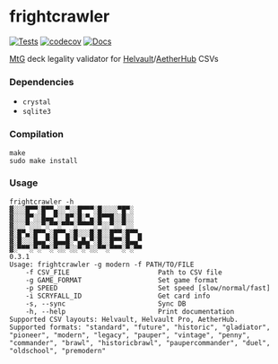 # frightcrawler
[![Tests](https://github.com/charlesrocket/frightcrawler/actions/workflows/tests.yml/badge.svg?branch=master)](https://github.com/charlesrocket/frightcrawler/actions/workflows/tests.yml)
[![codecov](https://codecov.io/gh/charlesrocket/frightcrawler/branch/master/graph/badge.svg)](https://codecov.io/gh/charlesrocket/frightcrawler)
[![Docs](https://img.shields.io/badge/docs-available-9cf.svg?logo=crystal)](https://charlesrocket.github.io/frightcrawler)

[MtG](https://magic.wizards.com) deck legality validator for [Helvault](https://apps.apple.com/us/app/helvault-mtg-card-scanner/id1466963201)/[AetherHub](https://aetherhub.com) CSVs

### Dependencies
* `crystal`
* `sqlite3`

### Compilation

```shell
make
sudo make install
```

### Usage

```
frightcrawler -h
▓░░░█▀▀░█▀▀▄░░▀░░█▀▀▀░█░░░░▀█▀░
▓░░░█▀░░█▄▄▀░░█▀░█░▀▄░█▀▀█░░█░░
▓░░░▀░░░▀░▀▀░▀▀▀░▀▀▀▀░▀░░▀░░▀░░
▓░█▀▄░█▀▀▄░█▀▀▄░█░░░█░█░░█▀▀░█▀▀▄
▓░█░░░█▄▄▀░█▄▄█░▀▄█▄▀░█░░█▀▀░█▄▄▀
▓░▀▀▀░▀░▀▀░▀░░▀░░▀░▀░░▀▀░▀▀▀░▀░▀▀
0.3.1
Usage: frightcrawler -g modern -f PATH/TO/FILE
    -f CSV_FILE                      Path to CSV file
    -g GAME_FORMAT                   Set game format
    -p SPEED                         Set speed [slow/normal/fast]
    -i SCRYFALL_ID                   Get card info
    -s, --sync                       Sync DB
    -h, --help                       Print documentation
Supported CSV layouts: Helvault, Helvault Pro, AetherHub.
Supported formats: "standard", "future", "historic", "gladiator", "pioneer", "modern", "legacy", "pauper", "vintage", "penny", "commander", "brawl", "historicbrawl", "paupercommander", "duel", "oldschool", "premodern"
```
